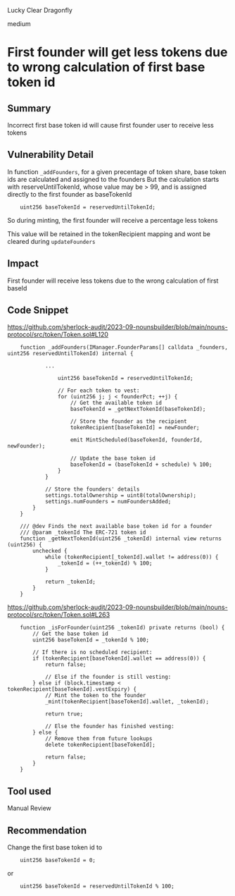 Lucky Clear Dragonfly

medium

# First founder will get less tokens due to wrong calculation of first base token id

## Summary

Incorrect first base token id will cause first founder user to receive less tokens

## Vulnerability Detail

In function `_addFounders`, for a given precentage of token share, base token ids are calculated and assigned to the founders
But the calculation starts with reserveUntilTokenId, whose value may be > 99, and is assigned directly to the first founder as baseTokenId

```solidity
    uint256 baseTokenId = reservedUntilTokenId; 
```
So during minting, the first founder will receive a percentage less tokens 

This value will be retained in the tokenRecipient mapping and wont be cleared during `updateFounders`

## Impact

First founder will receive less tokens due to the wrong calculation of first baseId

## Code Snippet

https://github.com/sherlock-audit/2023-09-nounsbuilder/blob/main/nouns-protocol/src/token/Token.sol#L120

```solidity
    function _addFounders(IManager.FounderParams[] calldata _founders, uint256 reservedUntilTokenId) internal {

            ...

                uint256 baseTokenId = reservedUntilTokenId; 

                // For each token to vest:
                for (uint256 j; j < founderPct; ++j) {
                    // Get the available token id
                    baseTokenId = _getNextTokenId(baseTokenId);

                    // Store the founder as the recipient
                    tokenRecipient[baseTokenId] = newFounder;

                    emit MintScheduled(baseTokenId, founderId, newFounder);

                    // Update the base token id
                    baseTokenId = (baseTokenId + schedule) % 100;
                }
            }

            // Store the founders' details
            settings.totalOwnership = uint8(totalOwnership);
            settings.numFounders = numFoundersAdded;
        }
    }

    /// @dev Finds the next available base token id for a founder
    /// @param _tokenId The ERC-721 token id
    function _getNextTokenId(uint256 _tokenId) internal view returns (uint256) {
        unchecked {
            while (tokenRecipient[_tokenId].wallet != address(0)) {
                _tokenId = (++_tokenId) % 100;
            }

            return _tokenId;
        }
    }
```

https://github.com/sherlock-audit/2023-09-nounsbuilder/blob/main/nouns-protocol/src/token/Token.sol#L263

```solidity
    function _isForFounder(uint256 _tokenId) private returns (bool) {
        // Get the base token id
        uint256 baseTokenId = _tokenId % 100;

        // If there is no scheduled recipient:
        if (tokenRecipient[baseTokenId].wallet == address(0)) {
            return false;

            // Else if the founder is still vesting:
        } else if (block.timestamp < tokenRecipient[baseTokenId].vestExpiry) {
            // Mint the token to the founder
            _mint(tokenRecipient[baseTokenId].wallet, _tokenId);

            return true;

            // Else the founder has finished vesting:
        } else {
            // Remove them from future lookups
            delete tokenRecipient[baseTokenId];

            return false;
        }
    }
```

## Tool used

Manual Review

## Recommendation

Change the first base token id to 

```solidity
    uint256 baseTokenId = 0;
```
or 
```solidity
    uint256 baseTokenId = reservedUntilTokenId % 100;

```

